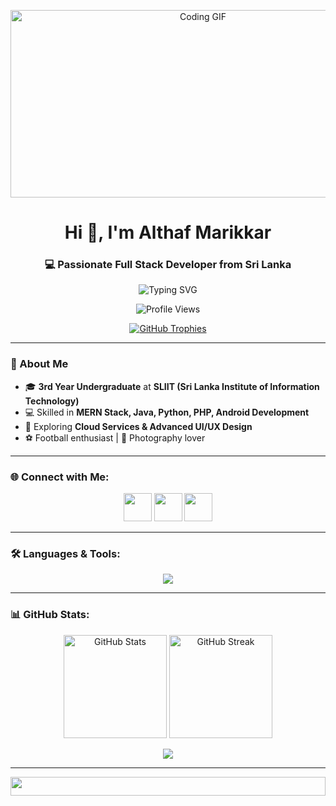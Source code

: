 <!-- Animated Banner -->
<p align="center">
  <img src="https://media1.giphy.com/media/v1.Y2lkPTc5MGI3NjExNnhrMGdoZ3ZzcWltc2kyOTRhZmVwcXBjZzZhaXNpYmEzb2JxbmYyZSZlcD12MV9pbnRlcm5hbF9naWZfYnlfaWQmY3Q9Zw/78XCFBGOlS6keY1Bil/giphy.gif" width="600" height="300" alt="Coding GIF">
</p>

<!-- Title & Typing Animation -->
<h1 align="center">Hi 👋, I'm Althaf Marikkar</h1>
<h3 align="center">💻 Passionate Full Stack Developer from Sri Lanka</h3>
<p align="center">
  <img src="https://readme-typing-svg.demolab.com?font=Fira+Code&size=22&pause=1000&color=00F700&center=true&vCenter=true&width=550&lines=Full+Stack+Developer;3rd+Year+Undergraduate+at+SLIIT;Passionate+about+Web+Development;Lifelong+Learner" alt="Typing SVG" />
</p>

<!-- Profile Stats & Trophies -->
<p align="center">
  <img src="https://komarev.com/ghpvc/?username=althafmarikkar&label=Profile%20Views&color=0e75b6&style=flat" alt="Profile Views" />
</p>
<p align="center">
  <a href="https://github.com/ryo-ma/github-profile-trophy">
    <img src="https://github-profile-trophy.vercel.app/?username=althafmarikkar&theme=radical&no-frame=true&row=1&column=7" alt="GitHub Trophies" />
  </a>
</p>

---

### 🚀 About Me
- 🎓 **3rd Year Undergraduate** at **SLIIT (Sri Lanka Institute of Information Technology)**
- 💻 Skilled in **MERN Stack, Java, Python, PHP, Android Development**
- 🌱 Exploring **Cloud Services & Advanced UI/UX Design**
- ⚽ Football enthusiast | 📸 Photography lover

---

### 🌐 Connect with Me:
<p align="center">
<a href="https://linkedin.com/in/your-linkedin" target="_blank"><img src="https://skillicons.dev/icons?i=linkedin" width="45" /></a>
<a href="mailto:your-email@example.com"><img src="https://skillicons.dev/icons?i=gmail" width="45" /></a>
<a href="https://github.com/althafmarikkar" target="_blank"><img src="https://skillicons.dev/icons?i=github" width="45" /></a>
</p>

---

### 🛠 Languages & Tools:
<p align="center">
  <img src="https://skillicons.dev/icons?i=html,css,bootstrap,tailwind,js,react,nodejs,express,mongodb,mysql,java,python,php,androidstudio,kotlin,figma,git,linux&perline=10" />
</p>

---

### 📊 GitHub Stats:
<p align="center">
  <img src="https://github-readme-stats.vercel.app/api?username=althafmarikkar&show_icons=true&theme=radical" alt="GitHub Stats" height="165" />
  <img src="https://github-readme-streak-stats.herokuapp.com/?user=althafmarikkar&theme=radical" alt="GitHub Streak" height="165" />
</p>
<p align="center">
  <img src="https://github-readme-activity-graph.vercel.app/graph?username=althafmarikkar&theme=react-dark&hide_border=true&area=true" />
</p>

---

<!-- Footer GIF -->
<p align="center">
  <img src="https://i.imgur.com/dBaSKWF.gif" height="30" width="100%">
</p>
